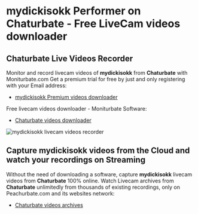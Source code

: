 # mydickisokk Performer on Chaturbate - Free LiveCam videos downloader

## Chaturbate Live Videos Recorder

Monitor and record livecam videos of **mydickisokk** from **Chaturbate** with Moniturbate.com
Get a premium trial for free by just and only registering with your Email address:
* [mydickisokk Premium videos downloader](https://moniturbate.com/request-demo-licence-key.html)

Free livecam videos downloader - Moniturbate Software:
* [Chaturbate videos downloader](https://moniturbate.com/moniturbate-download-software.html)

![mydickisokk livecam videos recorder](https://peachurnet.com/templates/moniturbate-software.png)


## Capture mydickisokk videos from the Cloud and watch your recordings on Streaming

Without the need of downloading a software, capture **mydickisokk** livecam videos from **Chaturbate** 100% online.
Watch Livecam archives from **Chaturbate** unlimitedly from thousands of existing recordings, only on Peachurbate.com and its websites network:
* [Chaturbate videos archives](https://peachurnet.com/)
